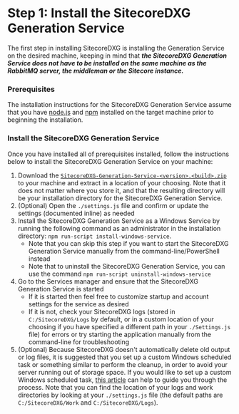 # Step 1: Install the SitecoreDXG Generation Service

The first step in installing SitecoreDXG is installing the Generation Service on the desired machine, keeping in mind that _**the SitecoreDXG Generation Service does not have to be installed on the same machine as the RabbitMQ server, the middleman or the Sitecore instance.**_

### Prerequisites

The installation instructions for the SitecoreDXG Generation Service assume that you have [node.js](https://nodejs.org/en/) and [npm](https://www.npmjs.com/) installed on the target machine prior to beginning the installation.

### Install the SitecoreDXG Generation Service

Once you have installed all of prerequisites installed, follow the instructions below to install the SitecoreDXG Generation Service on your machine:

1. Download the [`SitecoreDXG-Generation-Service-<version>.<build>.zip`](/getting-started/downloads.md) to your machine and extract in a location of your choosing. Note that it does not matter where you store it, and that the resulting directory will be your installation directory for the SitecoreDXG Generation Service.
2. \(Optional\) Open the `./settings.js` file and confirm or update the settings \(documented inline\) as needed
3. Install the SitecoreDXG Generation Service as a Windows Service by running the following command as an administrator in the installation directory: `npm run-script install-windows-service`.
   * Note that you can skip this step if you want to start the SitecoreDXG Generation Service manually from the command-line/PowerShell instead
   * Note that to uninstall the SitecoreDXG Generation Service, you can use the command `npm run-script uninstall-windows-service`
4. Go to the Services manager and ensure that the SitecoreDXG Generation Service is started
   * If it is started then feel free to customize startup and account settings for the service as desired
   * If it is not, check your SitecoreDXG logs \(stored in `C:/SitecoreDXG/Logs` by default, or in a custom location of your choosing if you have specified a different path in your `./Settings.js` file\) for errors or try starting the application manually from the command-line for troubleshooting
5. \(Optional\) Because SitecoreDXG doesn't automatically delete old output or log files, it is suggested that you set up a custom Windows scheduled task or something similar to perform the cleanup, in order to avoid your server running out of storage space. If you would like to set up a custom Windows scheduled task, [this article](https://jackworthen.com/2018/03/15/creating-a-scheduled-task-to-automatically-delete-files-older-than-x-in-windows/) can help to guide you through the process. Note that you can find the location of your logs and work directories by looking at your `./settings.js` file \(the default paths are `C:/SitecoreDXG/Work` and `C:/SitecoreDXG/Logs`\).



